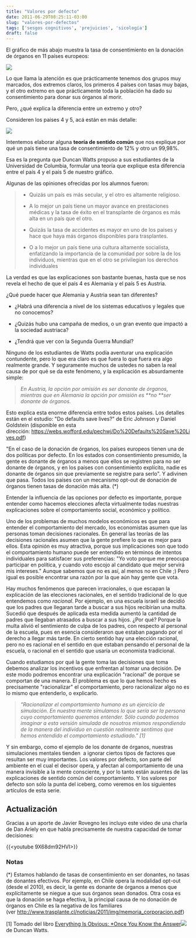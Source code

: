 ```yaml
---
title: "Valores por defecto"
date: 2011-06-29T08:25:11-03:00
slug: "valores-por-defectos"
tags: ['sesgos cognitivos', 'prejuicios', 'sicología']
draft: false
---
```


El gráfico de más abajo muestra la tasa de consentimiento en la donación
de órganos en 11 países europeos:

![](/images/2011/06/DonacionDeOrganos.png)

Lo que llama la atención es que prácticamente tenemos dos grupos muy
marcados, dos extremos claros, los primeros 4 países con tasas muy
bajas, y el otro extremo en que prácticamente toda la población ha dado
su consentimiento para donar sus órganos al morir.

Pero, ¿qué explica la diferencia entre un extremo y otro?

Consideren los paises 4 y 5, acá están en más detalle:

![](/images/2011/06/DosPaises.png)

Intentemos elaborar alguna **teoría de sentido común** que nos explique
por qué un país tiene una tasa de consentimiento de 12% y otro un
99,98%.

Esa es la pregunta que Duncan Watts propuso a sus estudiantes de la
Universidad de Columbia, formular una teoría que explique esta
diferencia entre el país 4 y el país 5 de nuestro gráfico.

Algunas de las opiniones ofrecidas por los alumnos fueron:

> -   Quizás un país es más secular, y el otro es altamente religioso.
>
> -   A lo mejor un país tiene un mayor avance en prestaciones médicas y
>     la tasa de éxito en el transplante de órganos es más alta en un
>     país que el otro.
>
> -   Quizás la tasa de accidentes es mayor en uno de los paises y hace
>     que haya más órganos disponibles para trasplantes.
>
> -   O a lo mejor un país tiene una cultura altamente socialista,
>     enfatizando la importancia de la comunidad por sobre la de los
>     individuos, mientras que en el otro se privilegian los derechos
>     individuales

La verdad es que las explicaciones son bastante buenas, hasta que se nos
revela el hecho de que el país 4 es Alemania y el país 5 es Austria.

¿Qué puede hacer que Alemania y Austria sean tan diferentes?

-   ¿Habrá una diferencia a nivel de los sistemas educativos y legales
    que no conocemos?

-   ¿Quizás hubo una campaña de medios, o un gran evento que impactó a
    la sociedad austriaca?

-   ¿Tendrá que ver con la Segunda Guerra Mundial?

Ninguno de los estudiantes de Watts podía aventurar una explicación
contundente, pero lo que era claro es que fuera lo que fuera era algo
realmente grande. Y seguramente muchos de ustedes no saben la real causa
de por qué se da este fenómeno, y la explicación es absurdamente simple:

> *En Austria, la opción por omisión es ser donante de órganos, mientras
> que en Alemania la opción por omisión es \*\*no \*\*ser donante de
> órganos.*

Esto explica esta enorme diferencia entre todos estos países. Los
detalles están en el estudio: "Do defaults save lives?" de Eric
Johnson y Daniel Goldstein (disponible en esta dirección: <https://webs.wofford.edu/pechwj/Do%20Defaults%20Save%20Lives.pdf>)

"En el caso de la donación de órganos, los países europeos tienen una
de dos políticas por defecto. En los estados con consentimiento
presumido, la gente es donante de órganos a menos que ellos se registren
para no ser donante de órganos, y en los países con consentimiento
explícito, nadie es donante de órganos sin que previamente se registre
para serlo". Y adivinen que pasa. Todos los países con un mecanismo
opt-out de donación de órganos tienen tasas de donación más alta. (\*)

Entender la influencia de las opciones por defecto es importante, porque
entender como hacemos elecciones afecta virtualmente todas nuestras
explicaciones sobre el comportamiento social, económico y político.

Uno de los problemas de muchos modelos económicos es que para entender
el comportamiento del mercado, los economistas asumen que las personas
toman decisiones racionales. En general las teorías de las decisiones
racionales asumen que la gente prefiere lo que es mejor para ellos. Esta
opinión es muy atractiva, porque sus implicaciones son que todo el
comportamiento humano puede ser entendido en términos de intentos
individuales para satisfacer sus preferencias: "Yo voto porque me
preocupa participar en política, y cuando voto escojo al candidato que
mejor servirá mis intereses." Aunque sabemos que no es así, al menos no
en Chile ;) Pero igual es posible encontrar una razón por la que aún hay
gente que vota.

Hay muchos fenómenos que parecen irracionales, o que escapan la
explicación de las elecciones racionales, en el sentido tradicional de
lo que entendemos como *racional*. Por ejemplo, en una escuela israelí
se decidió que los padres que llegaran tarde a buscar a sus hijos
recibirían una multa. Sucedió que después de aplicada esta medida
aumentó la cantidad de padres que llegaban atrasados a buscar a sus
hijos. ¿Por qué? Porque la multa alivió el sentimiento de culpa de los
padres, con respecto al personal de la escuela, pues en esencia
consideraron que estaban pagando por el derecho a llegar más tarde. En
cierto sentido hay una elección racional, pero no es racional en el
sentido en que estaban pensando el personal de la escuela, o racional en
el sentido que usaría un economista tradicional.

Cuando estudiamos por qué la gente toma las decisiones que toma debemos
analizar los incentivos que enfrentan al tomar una decisión. De este
modo podremos encontrar una explicación "racional" de porque se
comportan de una manera. El problema es que lo que hemos hecho es
precisamente "racionalizar" el comportamiento, pero racionalizar algo
no es lo mismo que entenderlo, o explicarlo.

> *"Racionalizar el comportamiento humano es un ejercicio de
> simulación. En nuestra mente simulamos lo que sería ser la persona
> cuyo comportamiento queremos entender. Sólo cuando podemos imaginar a
> esta versión simulada de nosotros mismos respondiendo de la manera del
> individuo en cuestión realmente sentimos que hemos entendido el
> comportamiento estudiado." \[1\]*

Y sin embargo, como el ejemplo de los donante de órganos, nuestras
simulaciones mentales tienden  a ignorar ciertos tipos de factores que
resultan ser muy importantes. Los valores por defecto, son parte del
ambiente en el cual el decisor opera, y afectan al comportamiento de una
manera invisible a la mente consciente, y por lo tanto están ausentes de
las explicaciones de sentido común del comportamiento. Y los valores por
defecto son sólo la punta del iceberg, como veremos en los siguientes
artículos de esta serie.

## Actualización

Gracias a un aporte de Javier Rovegno les incluyo este video de una
charla de Dan Ariely en que habla precisamente de nuestra capacidad de
tomar decisiones:

{{<youtube 9X68dm92HVI>}}

### Notas

(\*) Estamos hablando de tasas de consentimiento en ser donantes, no
tasas de donantes efectivos. Por ejemplo, en Chile opera la modalidad
opt-out (desde el 2010), es decir, la gente es donante de órganos a
menos que explícitamente se niegue a que sus órganos sean donados. Otra
cosa es que la donación se haga efectiva, la principal causa de no
donación de órganos en Chile es la negativa de los familiares
(ver <http://www.trasplante.cl/noticias/2011/img/memoria_corporacion.pdf>)


\[1\] Tomado del libro [Everything Is Obvious: \*Once You Know the
Answer](http://www.amazon.com/gp/product/0385531680/ref=as_li_qf_sp_asin_tl?ie=UTF8&tag=lanaturaledel-20&linkCode=as2&camp=217145&creative=399373&creativeASIN=0385531680)![](http://www.assoc-amazon.com/e/ir?t=lanaturaledel-20&l=as2&o=1&a=0385531680&camp=217145&creative=399373) de Duncan Watts.
